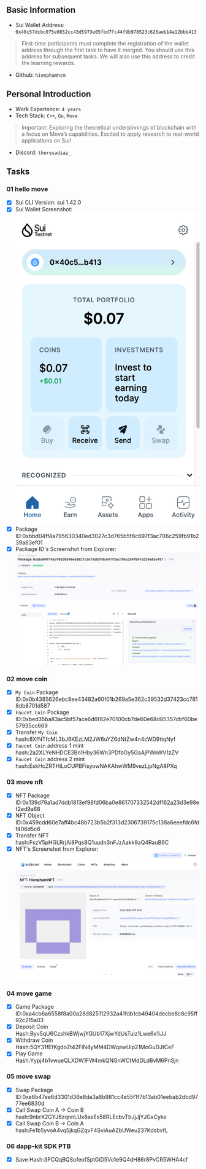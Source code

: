 ## Basic Information
- Sui Wallet Address: `0x40c57dcbc075e0852cc43d5973e05fbd7fc44f9b978523c626aeb14a12bbb413`
> First-time participants must complete the registration of the wallet address through the first task to have it merged. You should use this address for subsequent tasks. We will also use this address to credit the learning rewards.
- Github: `hienphamhcm`

## Personal Introduction
- Work Experience: `4 years`
- Tech Stack: `C++`, `Go`, `Move`
> Important: Exploring the theoretical underpinnings of blockchain with a focus on Move’s capabilities. Excited to apply research to real-world applications on Sui!
- Discord: `theresadiaz_`

## Tasks

### 01 hello move
- [x] Sui CLI Version: sui 1.42.0
- [x] Sui Wallet Screenshot: ![](images/wallet.png)
- [x] Package ID:0xbbd04ff4a795630340ed3027c3d765b5f8c697f3ac706c259fb91b239a83ef01
- [x] Package ID's Screenshot from Explorer: ![](images/packageid.png)

### 02 move coin
- [x] `My Coin` Package ID:0x0b4385626ebc8ee43482a60f01b269a5e362c39532d37423cc7818db8701d587
- [x] `Faucet Coin` Package ID:0xbed35ba83ac5bf57ace6d6f82e70100cb7de60e68d85357dbf60be57935cc669
- [x] Transfer `My Coin` hash:8XfNTfcML3bJ6KEzLM2JW6uYZ6dNtZw4n4cWD9ttqNyf
- [x] `Faucet Coin` address 1 mint hash:2a2XLYeNHDCE3Bn1Hby36Wn3PDfbGy5GaAjPWnWV1zZV
- [x] `Faucet Coin` address 2 mint hash:EskHcZRTHiLoCUPBFisyowNAKAhwWM9vezLjpNgA8PXq

### 03 move nft
- [x] NFT Package ID:0x139d79a1ad7ddb1813ef98fd06ba0e861707332542df162a23d3e98ef2ed9a68
- [x] NFT Object ID:0x459cdd60e7aff4bc48b723b5b2f313d2306739175c138a6eeefdc6fdf406d5c8
- [x] Transfer NFT hash:FszV5pHGLRrjAi8Pqs8Q1uudn3nFJzAakk9aQ4RauB6C
- [x] NFT's Screenshot from Explorer: ![](images/nft.png)

### 04 move game
- [x] Game Package ID:0xa4cb6a6558f8a00a28d825112932a41fdb1cb49404decbe8c8c95ff92c215a03
- [x] Deposit Coin Hash:Byv5qU6CzshkBWjwjYGUb17XjwYdUsTuiz1Lwe6x1iJJ
- [x] Withdraw Coin Hash:5QY31fEfKgdoZt42FiN4yMM4DWqawUip21MoGuDJtCeF
- [x] Play Game Hash:Yypj4b1vwueQLXDW1FW4mkQNGnWCtMdDLd8vM6PnSjn

### 05 move swap
- [x] Swap Package ID:0xe6b47ee6d3301d36e8da3a8b981cc4e55f1f7b13ab01eebab2dbd9777ee6830d
- [x] Call Swap Coin A -> Coin B hash:9nbrX2GYJ6zqnnLUx8asEs58RLEcbvTbJjJjYJGxCyke
- [x] Call Swap Coin B -> Coin A hash:Fe1b5yvoA4vq5jkqGZqvF4SviAuAZbUWeu237KdsbvfL

### 06 dapp-kit SDK PTB
- [x] Save Hash:3PCQqBQSofeofSptGiD5Vo1e9Q4dH86r8PvCR5WHA4cf